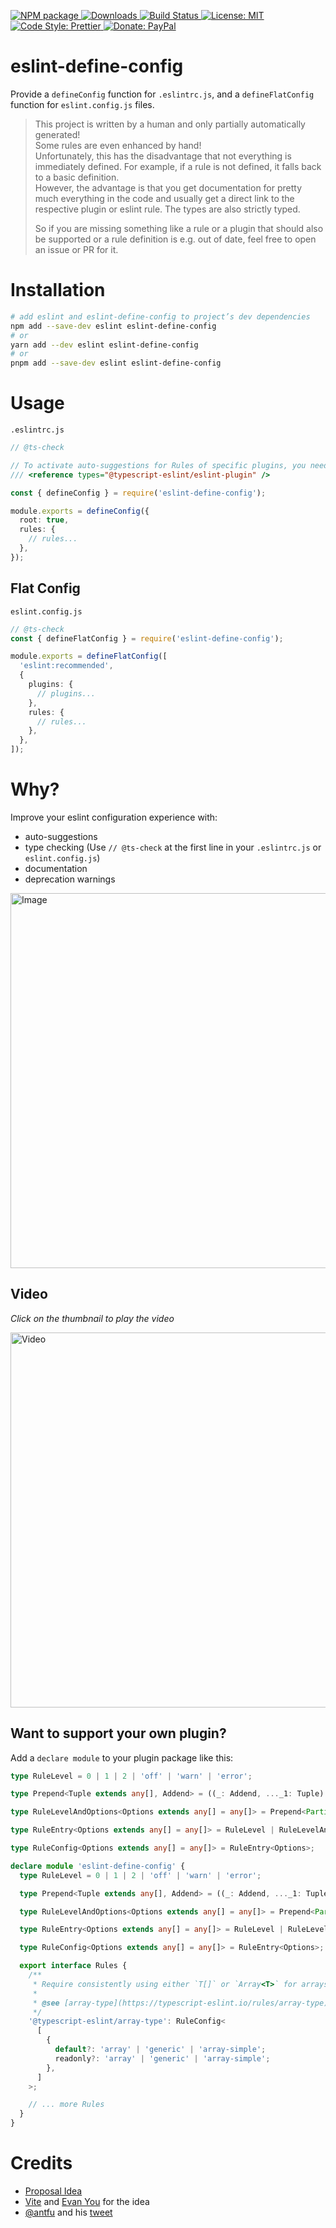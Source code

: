 <p>
  <a href="https://www.npmjs.com/package/eslint-define-config" target="_blank">
    <img alt="NPM package" src="https://img.shields.io/npm/v/eslint-define-config.svg">
  </a>
  <a href="https://www.npmjs.com/package/eslint-define-config" target="_blank">
    <img alt="Downloads" src="https://img.shields.io/npm/dt/eslint-define-config.svg">
  </a>
  <a href="https://github.com/eslint-types/eslint-define-config/actions/workflows/ci.yml">
    <img alt="Build Status" src="https://github.com/eslint-types/eslint-define-config/actions/workflows/ci.yml/badge.svg?branch=main">
  </a>
  <a href="https://github.com/eslint-types/eslint-define-config/blob/main/LICENSE">
    <img alt="License: MIT" src="https://img.shields.io/github/license/eslint-types/eslint-define-config.svg">
  </a>
  <a href="https://prettier.io" target="_blank">
    <img alt="Code Style: Prettier" src="https://img.shields.io/badge/code_style-prettier-ff69b4.svg">
  </a>
  <a href="https://www.paypal.com/donate?hosted_button_id=L7GY729FBKTZY" target="_blank">
    <img alt="Donate: PayPal" src="https://img.shields.io/badge/Donate-PayPal-blue.svg">
  </a>
</p>

# eslint-define-config

Provide a `defineConfig` function for `.eslintrc.js`, and a `defineFlatConfig` function for `eslint.config.js` files.

> This project is written by a human and only partially automatically generated!  
> Some rules are even enhanced by hand!  
> Unfortunately, this has the disadvantage that not everything is immediately defined. For example, if a rule is not defined, it falls back to a basic definition.  
> However, the advantage is that you get documentation for pretty much everything in the code and usually get a direct link to the respective plugin or eslint rule. The types are also strictly typed.
>
> So if you are missing something like a rule or a plugin that should also be supported or a rule definition is e.g. out of date, feel free to open an issue or PR for it.

# Installation

```bash
# add eslint and eslint-define-config to project’s dev dependencies
npm add --save-dev eslint eslint-define-config
# or
yarn add --dev eslint eslint-define-config
# or
pnpm add --save-dev eslint eslint-define-config
```

# Usage

`.eslintrc.js`

```ts
// @ts-check

// To activate auto-suggestions for Rules of specific plugins, you need to add a `/// <reference types="eslint-plugin-PLUGIN_NAME" />` comment.
/// <reference types="@typescript-eslint/eslint-plugin" />

const { defineConfig } = require('eslint-define-config');

module.exports = defineConfig({
  root: true,
  rules: {
    // rules...
  },
});
```

## Flat Config

`eslint.config.js`

```ts
// @ts-check
const { defineFlatConfig } = require('eslint-define-config');

module.exports = defineFlatConfig([
  'eslint:recommended',
  {
    plugins: {
      // plugins...
    },
    rules: {
      // rules...
    },
  },
]);
```

# Why?

Improve your eslint configuration experience with:

- auto-suggestions
- type checking (Use `// @ts-check` at the first line in your `.eslintrc.js` or `eslint.config.js`)
- documentation
- deprecation warnings

<img src="https://user-images.githubusercontent.com/7195563/112484789-8a416480-8d7a-11eb-9337-d8b5bc16de17.png" alt="Image" width="600px"/>

## Video

_Click on the thumbnail to play the video_

<a href="https://user-images.githubusercontent.com/7195563/112726158-4a19e780-8f1c-11eb-8cc6-4ea6c100137f.mp4" target="_blank">
  <img src="https://user-images.githubusercontent.com/7195563/112726343-30c56b00-8f1d-11eb-9b92-260c530caf1b.png" alt="Video" width="600px"/>
</a>

## Want to support your own plugin?

Add a `declare module` to your plugin package like this:

```ts
type RuleLevel = 0 | 1 | 2 | 'off' | 'warn' | 'error';

type Prepend<Tuple extends any[], Addend> = ((_: Addend, ..._1: Tuple) => any) extends (..._: infer Result) => any ? Result : never;

type RuleLevelAndOptions<Options extends any[] = any[]> = Prepend<Partial<Options>, RuleLevel>;

type RuleEntry<Options extends any[] = any[]> = RuleLevel | RuleLevelAndOptions<Options>;

type RuleConfig<Options extends any[] = any[]> = RuleEntry<Options>;

declare module 'eslint-define-config' {
  type RuleLevel = 0 | 1 | 2 | 'off' | 'warn' | 'error';

  type Prepend<Tuple extends any[], Addend> = ((_: Addend, ..._1: Tuple) => any) extends (..._: infer Result) => any ? Result : never;

  type RuleLevelAndOptions<Options extends any[] = any[]> = Prepend<Partial<Options>, RuleLevel>;

  type RuleEntry<Options extends any[] = any[]> = RuleLevel | RuleLevelAndOptions<Options>;

  type RuleConfig<Options extends any[] = any[]> = RuleEntry<Options>;

  export interface Rules {
    /**
     * Require consistently using either `T[]` or `Array<T>` for arrays.
     *
     * @see [array-type](https://typescript-eslint.io/rules/array-type)
     */
    '@typescript-eslint/array-type': RuleConfig<
      [
        {
          default?: 'array' | 'generic' | 'array-simple';
          readonly?: 'array' | 'generic' | 'array-simple';
        },
      ]
    >;

    // ... more Rules
  }
}
```

# Credits

- [Proposal Idea](https://github.com/eslint/eslint/issues/14249)
- [Vite](https://github.com/vitejs/vite) and [Evan You](https://github.com/yyx990803) for the idea
- [@antfu](https://github.com/antfu) and his [tweet](https://twitter.com/antfu7/status/1365907188338753536)
